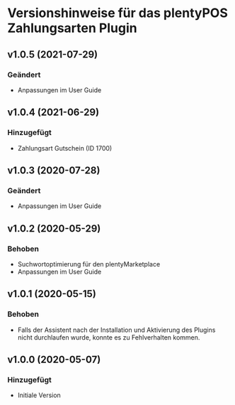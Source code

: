 # Versionshinweise für das plentyPOS Zahlungsarten Plugin

## v1.0.5 (2021-07-29)
### Geändert
- Anpassungen im User Guide

## v1.0.4 (2021-06-29)
### Hinzugefügt
- Zahlungsart Gutschein (ID 1700)

## v1.0.3 (2020-07-28)
### Geändert
- Anpassungen im User Guide

## v1.0.2 (2020-05-29)
### Behoben
- Suchwortoptimierung für den plentyMarketplace
- Anpassungen im User Guide

## v1.0.1 (2020-05-15)
### Behoben
- Falls der Assistent nach der Installation und Aktivierung des Plugins nicht durchlaufen wurde, konnte es zu Fehlverhalten kommen.

## v1.0.0 (2020-05-07)
### Hinzugefügt
- Initiale Version